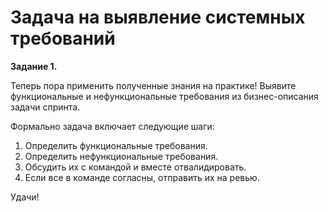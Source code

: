 # Задача на выявление системных требований

**Задание 1.** 

Теперь пора применить полученные знания на практике!  Выявите функциональные и нефункциональные требования из бизнес-описания задачи спринта.

Формально задача включает следующие шаги:
	 
1. Определить функциональные требования.
2. Определить нефункциональные требования.
3. Обсудить их с командой и вместе отвалидировать.
4. Если все в команде согласны, отправить их на ревью.

Удачи!
